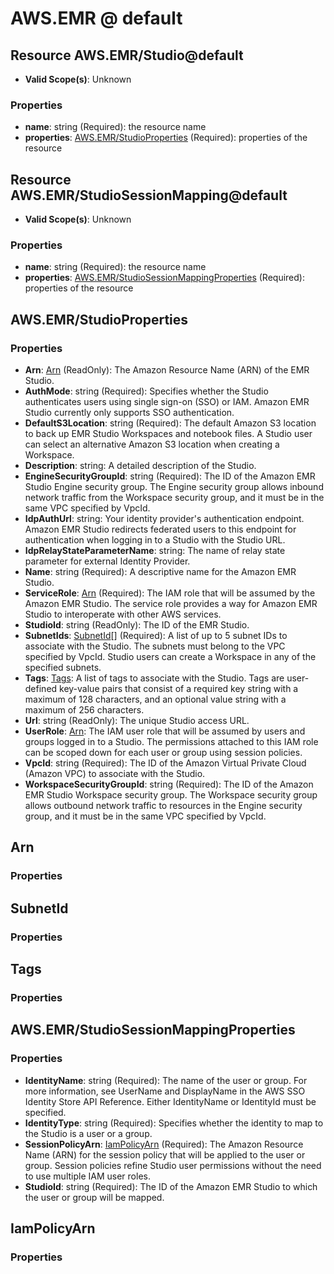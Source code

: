 # AWS.EMR @ default

## Resource AWS.EMR/Studio@default
* **Valid Scope(s)**: Unknown
### Properties
* **name**: string (Required): the resource name
* **properties**: [AWS.EMR/StudioProperties](#awsemrstudioproperties) (Required): properties of the resource

## Resource AWS.EMR/StudioSessionMapping@default
* **Valid Scope(s)**: Unknown
### Properties
* **name**: string (Required): the resource name
* **properties**: [AWS.EMR/StudioSessionMappingProperties](#awsemrstudiosessionmappingproperties) (Required): properties of the resource

## AWS.EMR/StudioProperties
### Properties
* **Arn**: [Arn](#arn) (ReadOnly): The Amazon Resource Name (ARN) of the EMR Studio.
* **AuthMode**: string (Required): Specifies whether the Studio authenticates users using single sign-on (SSO) or IAM. Amazon EMR Studio currently only supports SSO authentication.
* **DefaultS3Location**: string (Required): The default Amazon S3 location to back up EMR Studio Workspaces and notebook files. A Studio user can select an alternative Amazon S3 location when creating a Workspace.
* **Description**: string: A detailed description of the Studio.
* **EngineSecurityGroupId**: string (Required): The ID of the Amazon EMR Studio Engine security group. The Engine security group allows inbound network traffic from the Workspace security group, and it must be in the same VPC specified by VpcId.
* **IdpAuthUrl**: string: Your identity provider's authentication endpoint. Amazon EMR Studio redirects federated users to this endpoint for authentication when logging in to a Studio with the Studio URL.
* **IdpRelayStateParameterName**: string: The name of relay state parameter for external Identity Provider.
* **Name**: string (Required): A descriptive name for the Amazon EMR Studio.
* **ServiceRole**: [Arn](#arn) (Required): The IAM role that will be assumed by the Amazon EMR Studio. The service role provides a way for Amazon EMR Studio to interoperate with other AWS services.
* **StudioId**: string (ReadOnly): The ID of the EMR Studio.
* **SubnetIds**: [SubnetId](#subnetid)[] (Required): A list of up to 5 subnet IDs to associate with the Studio. The subnets must belong to the VPC specified by VpcId. Studio users can create a Workspace in any of the specified subnets.
* **Tags**: [Tags](#tags): A list of tags to associate with the Studio. Tags are user-defined key-value pairs that consist of a required key string with a maximum of 128 characters, and an optional value string with a maximum of 256 characters.
* **Url**: string (ReadOnly): The unique Studio access URL.
* **UserRole**: [Arn](#arn): The IAM user role that will be assumed by users and groups logged in to a Studio. The permissions attached to this IAM role can be scoped down for each user or group using session policies.
* **VpcId**: string (Required): The ID of the Amazon Virtual Private Cloud (Amazon VPC) to associate with the Studio.
* **WorkspaceSecurityGroupId**: string (Required): The ID of the Amazon EMR Studio Workspace security group. The Workspace security group allows outbound network traffic to resources in the Engine security group, and it must be in the same VPC specified by VpcId.

## Arn
### Properties

## SubnetId
### Properties

## Tags
### Properties

## AWS.EMR/StudioSessionMappingProperties
### Properties
* **IdentityName**: string (Required): The name of the user or group. For more information, see UserName and DisplayName in the AWS SSO Identity Store API Reference. Either IdentityName or IdentityId must be specified.
* **IdentityType**: string (Required): Specifies whether the identity to map to the Studio is a user or a group.
* **SessionPolicyArn**: [IamPolicyArn](#iampolicyarn) (Required): The Amazon Resource Name (ARN) for the session policy that will be applied to the user or group. Session policies refine Studio user permissions without the need to use multiple IAM user roles.
* **StudioId**: string (Required): The ID of the Amazon EMR Studio to which the user or group will be mapped.

## IamPolicyArn
### Properties


